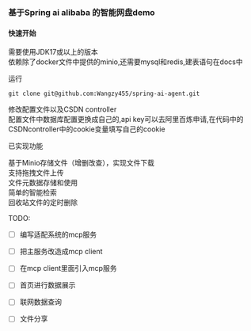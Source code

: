### 基于Spring ai alibaba 的智能网盘demo

#### 快速开始
需要使用JDK17或以上的版本  
依赖除了docker文件中提供的minio,还需要mysql和redis,建表语句在docs中

运行 
```
git clone git@github.com:Wangzy455/spring-ai-agent.git

```
修改配置文件以及CSDN controller  
配置文件中数据库配置更换成自己的,api key可以去阿里百炼申请,在代码中的CSDNcontroller中的cookie变量填写自己的cookie

已实现功能

基于Minio存储文件（增删改查），实现文件下载  
支持拖拽文件上传  
文件元数据存储和使用  
简单的智能检索  
回收站文件的定时删除  


TODO:
- [ ] 编写适配系统的mcp服务
- [ ] 把主服务改造成mcp client
- [ ] 在mcp client里面引入mcp服务
- [ ] 首页进行数据展示
- [ ] 联网数据查询
- [ ] 文件分享

